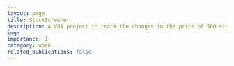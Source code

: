 ```yaml
---
layout: page
title: StockScreener
description: A VBA project to track the changes in the price of 500 stocks
img:
importance: 1
category: work
related_publications: false
---
```


